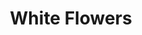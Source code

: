 ---
layout: painting
id: 7
title: "White Flowers"
thumbnail: "WhiteFlowersSmall.jpg"
image: "WhiteFlowers.jpg"
teaser: "First course work.  Watercolour"
description: "This is the very first of my paintings, a course work."
---